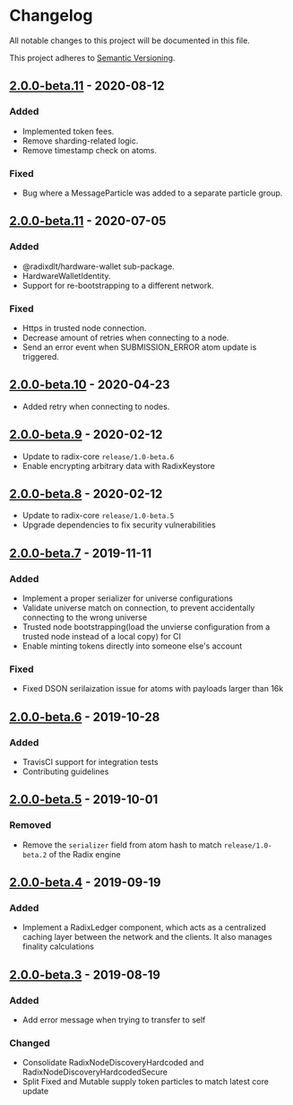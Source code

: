 # Changelog

All notable changes to this project will be documented in this file.
 
This project adheres to [Semantic Versioning](https://semver.org/spec/v2.0.0.html).

## [2.0.0-beta.11](https://github.com/radixdlt/radixdlt-js/releases/tag/2.0-beta.12) - 2020-08-12

### Added

* Implemented token fees.
* Remove sharding-related logic.
* Remove timestamp check on atoms.

### Fixed 

* Bug where a MessageParticle was added to a separate particle group.

## [2.0.0-beta.11](https://github.com/radixdlt/radixdlt-js/releases/tag/2.0-beta.11) - 2020-07-05

### Added

* @radixdlt/hardware-wallet sub-package.
* HardwareWalletIdentity.
* Support for re-bootstrapping to a different network.

### Fixed

* Https in trusted node connection.
* Decrease amount of retries when connecting to a node.
* Send an error event when SUBMISSION_ERROR atom update is triggered.

## [2.0.0-beta.10](https://github.com/radixdlt/radixdlt-js/releases/tag/2.0-beta.10) - 2020-04-23

* Added retry when connecting to nodes.

## [2.0.0-beta.9](https://github.com/radixdlt/radixdlt-js/releases/tag/2.0-beta.9) - 2020-02-12

* Update to radix-core `release/1.0-beta.6`
* Enable encrypting arbitrary data with RadixKeystore

## [2.0.0-beta.8](https://github.com/radixdlt/radixdlt-js/releases/tag/2.0-beta.8) - 2020-02-12

* Update to radix-core `release/1.0-beta.5`
* Upgrade dependencies to fix security vulnerabilities

## [2.0.0-beta.7](https://github.com/radixdlt/radixdlt-js/releases/tag/2.0.0-beta.7) - 2019-11-11

### Added

* Implement a proper serializer for universe configurations
* Validate universe match on connection, to prevent accidentally connecting to the wrong universe
* Trusted node bootstrapping(load the unvierse configuration from a trusted node instead of a local copy) for CI
* Enable minting tokens directly into someone else's account

### Fixed

* Fixed DSON serilaization issue for atoms with payloads larger than 16k

## [2.0.0-beta.6](https://github.com/radixdlt/radixdlt-js/releases/tag/2.0.0-beta.6) - 2019-10-28

### Added

* TravisCI support for integration tests
* Contributing guidelines

## [2.0.0-beta.5](https://github.com/radixdlt/radixdlt-js/releases/tag/2.0.0-beta.5) - 2019-10-01

### Removed

* Remove the `serializer` field from atom hash to match `release/1.0-beta.2` of the Radix engine

## [2.0.0-beta.4](https://github.com/radixdlt/radixdlt-js/releases/tag/2.0.0-beta.4) - 2019-09-19

### Added

* Implement a RadixLedger component, which acts as a centralized caching layer between the network and the clients. It also manages finality calculations
 
## [2.0.0-beta.3](https://github.com/radixdlt/radixdlt-js/releases/tag/2.0.0-beta.3) - 2019-08-19

### Added

* Add error message when trying to transfer to self

### Changed

* Consolidate RadixNodeDiscoveryHardcoded and RadixNodeDiscoveryHardcodedSecure
* Split Fixed and Mutable supply token particles to match latest core update
